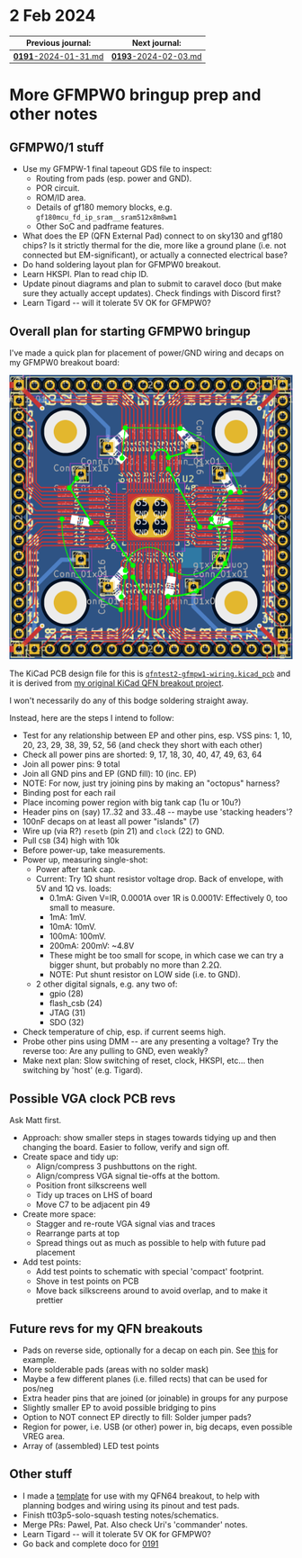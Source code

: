 # 2 Feb 2024

| Previous journal: | Next journal: |
|-|-|
| [**0191**-2024-01-31.md](./0191-2024-01-31.md) | [**0193**-2024-02-03.md](./0193-2024-02-03.md) |


# More GFMPW0 bringup prep and other notes

## GFMPW0/1 stuff

*   Use my GFMPW-1 final tapeout GDS file to inspect:
    *   Routing from pads (esp. power and GND).
    *   POR circuit.
    *   ROM/ID area.
    *   Details of gf180 memory blocks, e.g. `gf180mcu_fd_ip_sram__sram512x8m8wm1`
    *   Other SoC and padframe features.
*   What does the EP (QFN External Pad) connect to on sky130 and gf180 chips? Is it strictly thermal for the die, more like a ground plane (i.e. not connected but EM-significant), or actually a connected electrical base?
*   Do hand soldering layout plan for GFMPW0 breakout.
*   Learn HKSPI. Plan to read chip ID.
*   Update pinout diagrams and plan to submit to caravel doco (but make sure they actually accept updates). Check findings with Discord first?
*   Learn Tigard -- will it tolerate 5V OK for GFMPW0?


## Overall plan for starting GFMPW0 bringup

I've made a quick plan for placement of power/GND wiring and decaps on my GFMPW0 breakout board:

![Bodge soldering plan for GFMPW0 power/GND on QFN64 breakout](./i/0192-gfmpw0-breakout-bodges.png)

The KiCad PCB design file for this is [`qfntest2-gfmpw1-wiring.kicad_pcb`](./files/0192/qfntest2-gfmpw1-wiring.kicad_pcb) and it is derived from [my original KiCad QFN breakout project](https://github.com/algofoogle/sandpit/tree/master/pcb/kicad/qfn/qfntest2).

I won't necessarily do any of this bodge soldering straight away.

Instead, here are the steps I intend to follow:

*   Test for any relationship between EP and other pins, esp. VSS pins: 1, 10, 20, 23, 29, 38, 39, 52, 56 (and check they short with each other)
*   Check all power pins are shorted: 9, 17, 18, 30, 40, 47, 49, 63, 64
*   Join all power pins: 9 total
*   Join all GND pins and EP (GND fill): 10 (inc. EP)
*   NOTE: For now, just try joining pins by making an "octopus" harness?
*   Binding post for each rail
*   Place incoming power region with big tank cap (1u or 10u?)
*   Header pins on (say) 17..32 and 33..48 -- maybe use 'stacking headers'?
*   100nF decaps on at least all power "islands" (7)
*   Wire up (via R?) `resetb` (pin 21) and `clock` (22) to GND.
*   Pull `CSB` (34) high with 10k
*   Before power-up, take measurements.
*   Power up, measuring single-shot:
    *   Power after tank cap.
    *   Current: Try 1&ohm; shunt resistor voltage drop. Back of envelope, with 5V and 1&ohm; vs. loads:
        *   0.1mA:  Given V=IR, 0.0001A over 1R is 0.0001V: Effectively 0, too small to measure.
        *   1mA:    1mV.
        *   10mA:   10mV.
        *   100mA:  100mV.
        *   200mA:  200mV: ~4.8V
        *   These might be too small for scope, in which case we can try a bigger shunt, but probably no more than 2.2&ohm;.
        *   NOTE: Put shunt resistor on LOW side (i.e. to GND).
    *   2 other digital signals, e.g. any two of:
        *   gpio (28)
        *   flash_csb (24)
        *   JTAG (31)
        *   SDO (32)
*   Check temperature of chip, esp. if current seems high.
*   Probe other pins using DMM -- are any presenting a voltage? Try the reverse too: Are any pulling to GND, even weakly?
*   Make next plan: Slow switching of reset, clock, HKSPI, etc... then switching by 'host' (e.g. Tigard).


## Possible VGA clock PCB revs

Ask Matt first.

*   Approach: show smaller steps in stages towards tidying up and then changing the board. Easier to follow, verify and sign off.
*   Create space and tidy up:
    *   Align/compress 3 pushbuttons on the right.
    *   Align/compress VGA signal tie-offs at the bottom.
    *   Position front silkscreens well
    *   Tidy up traces on LHS of board
    *   Move C7 to be adjacent pin 49
*   Create more space:
    *   Stagger and re-route VGA signal vias and traces
    *   Rearrange parts at top
    *   Spread things out as much as possible to help with future pad placement
*   Add test points:
    *   Add test points to schematic with special 'compact' footprint.
    *   Shove in test points on PCB
    *   Move back silkscreens around to avoid overlap, and to make it prettier


## Future revs for my QFN breakouts

*   Pads on reverse side, optionally for a decap on each pin. See [this](https://www.aliexpress.com/item/4000122321131.html) for example.
*   More solderable pads (areas with no solder mask)
*   Maybe a few different planes (i.e. filled rects) that can be used for pos/neg
*   Extra header pins that are joined (or joinable) in groups for any purpose
*   Slightly smaller EP to avoid possible bridging to pins
*   Option to NOT connect EP directly to fill: Solder jumper pads?
*   Region for power, i.e. USB (or other) power in, big decaps, even possible VREG area.
*   Array of (assembled) LED test points


## Other stuff

*   I made a [template](./files/0192/qfn64-breakout-pinout-template.ai) for use with my QFN64 breakout, to help with planning bodges and wiring using its pinout and test pads.
*   Finish tt03p5-solo-squash testing notes/schematics.
*   Merge PRs: Pawel, Pat. Also check Uri's 'commander' notes.
*   Learn Tigard -- will it tolerate 5V OK for GFMPW0?
*   Go back and complete doco for [0191](./0191-2024-01-31.md)
